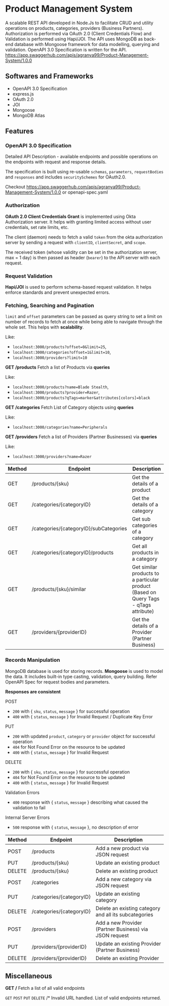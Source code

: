 # Product Management System

A scalable REST API developed in Node.Js to facilitate CRUD and utility operations on products, categories, providers (Business Partners). Authorization is performed via OAuth 2.0 (Client Credentials Flow) and Validation is performed using Hapi/JOI. The API uses MongoDB as back-end database with Mongoose framework for data modelling, querying and validation. OpenAPI 3.0 Specification is written for the API. <https://app.swaggerhub.com/apis/agranya99/Product-Management-System/1.0.0>

## Softwares and Frameworks
- OpenAPI 3.0 Specification
- express.js
- OAuth 2.0
- JOI 
- Mongoose
- MongoDB Atlas

## Features

### OpenAPI 3.0 Specification
Detailed API Description - available endpoints and possible operations on the endpoints with request and response details.

The specification is built using re-usable `schemas`, `parameters`, `requestBodies` and `responses` and includes `securitySchemes` for OAuth2.0.

Checkout <https://app.swaggerhub.com/apis/agranya99/Product-Management-System/1.0.0> or openapi-spec.yaml

### Authorization 
**OAuth 2.0 Client Credentials Grant** is implemented using Okta Authorization server. It helps with granting limited access without user credentials, set rate limits, etc.

The client (daemon) needs to fetch a valid `token` from the okta authorization server by sending a request with `clientID`, `clientSecret`, and `scope`.

The received token (whose validity can be set in the authorization server, max = 1 day) is then passed as header (`bearer`) to the API server with each request.

### Request Validation
**Hapi/JOI** is used to perform schema-based request validation. It helps enforce standards and prevent unexpected errors.

### Fetching, Searching and Pagination
`limit` and `offset` parameters can be passed as query string to set a limit on number of records to fetch at once while being able to navigate through the whole set. This helps with **scalability**. 

Like:
- `localhost:3000/products?offset=0&limit=25`,
- `localhost:3000/categories?offset=1&limit=10`,
- `localhost:3000/providers?limit=10`

**GET /products**
Fetch a list of Products via **queries**

Like:
- `localhost:3000/products?name=Blade Stealth`,
- `localhost:3000/products?provider=Razer`,
- `localhost:3000/products?qTags=marker&attributes[colors]=black`

**GET /categories**
Fetch List of Category objects using **queries**

Like:
- `localhost:3000/categories?name=Peripherals`

**GET /providers**
Fetch a list of Providers (Partner Businesses) via **queries**

Like:
- `localhost:3000/providers?name=Razer`


| Method | Endpoint                               | Description                                                                           |
|--------|----------------------------------------|---------------------------------------------------------------------------------------|
| GET    | /products/{sku}                        | Get the details of a product                                                          |
| GET    | /categories/{categoryID}               | Get the details of a category                                                         |
| GET    | /categories/{categoryID}/subCategories | Get sub categories of a category                                                      |
| GET    | /categories/{categoryID}/products      | Get all products in a category                                                        |
| GET    | /products/{sku}/similar            | Get similar products to a particular product (Based on Query Tags -  qTags attribute) |
| GET    | /providers/{providerID}                | Get the details of a Provider (Partner Business)                                      |


### Records Manipulation
MongoDB database is used for storing records. **Mongoose** is used  to model the data. It includes built-in type casting, validation, query building. Refer OpenAPI Spec for request bodies and parameters.

**Responses are consistent**

POST
- `200` with { `sku`, `status`, `message` } for successful operation
- `400` with { `status`, `message` } for Invalid Request / Duplicate Key Error

PUT
- `200` with updated `product`, `category` or `provider` object for successful operation
- `404` for Not Found Error on the resource to be updated
- `400` with { `status`, `message` } for Invalid Request

DELETE
- `200` with { `sku`, `status`, `message` } for successful operation
- `404` for Not Found Error on the resource to be updated
- `400` with { `status`, `message` } for Invalid Request

Validation Errors
- `400` response with { `status`, `message` } describing what caused the validation to fail

Internal Server Errors
- `500` response with { `status`, `message` }, no description of error


| Method | Endpoint                               | Description                                                                           |
|--------|----------------------------------------|---------------------------------------------------------------------------------------|
| POST   | /products                              | Add a new product via JSON request                                                    |
| PUT    | /products/{sku}                        | Update an existing product                                                            |
| DELETE | /products/{sku}                        | Delete an existing product                                                            |
| POST   | /categories                            | Add a new category via JSON request                                                   |
| PUT    | /categories/{categoryID}               | Update an existing category                                                           |
| DELETE | /categories/{categoryID}               | Delete an existing category and all its subcategories                                 |
| POST   | /providers                             | Add a new Provider (Partner Business) via JSON request                                                   |
| PUT    | /providers/{providerID}                | Update an existing Provider (Partner Business)                                        |
| DELETE | /providers/{providerID}                | Delete an existing Provider                                                           |

## Miscellaneous

**GET /**
Fetch a list of all valid endpoints

`GET` `POST` `PUT` `DELETE` /* 
Invalid URL handled. List of valid endpoints returned.
